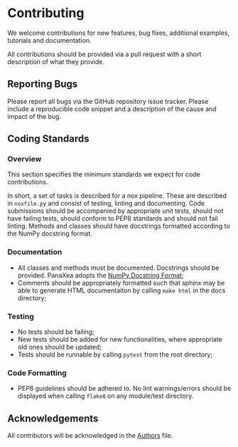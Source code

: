 # Contributing

We welcome contributions for new features, bug fixes, additional examples, tutorials and documentation.

All contributions should be provided via a pull request with a short description of what they provide.

## Reporting Bugs

Please report all bugs via the GitHub repository issue tracker. Please include a reproducible code snippet and a description of the cause and impact of the bug.

## Coding Standards

### Overview

This section specifies the minimum standards we expect for code contributions.

In short, a set of tasks is described for a nox pipeline. These are described in `noxfile.py` and consist of testing, linting and documenting. Code submissions should be accompanied by appropriate unit tests, should not have failing tests, should conform to PEP8 standards and should not fail linting. Methods and classes should have docstrings formatted according to the NumPy docstring format.

### Documentation

* All classes and methods must be documented. Docstrings should be provided. PanaXea adopts the [NumPy Docstring Format](https://numpydoc.readthedocs.io/en/latest/format.html);
* Comments should be appropriately formatted such that sphinx may be able to generate HTML documentaiton by calling `make html` in the docs directory;

### Testing

* No tests should be failing;
* New tests should be added for new functionalities, where appropriate old ones should be updated;
* Tests should be runnable by calling `pytest` from the root directory;

### Code Formatting

* PEP8 guidelines should be adhered to. No lint warnings/errors should be displayed when calling `flake8` on any module/test directory.

## Acknowledgements

All contributors will be acknowledged in the [Authors](authors.md) file.
